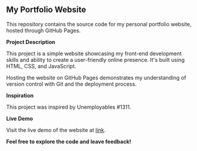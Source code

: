 ## My Portfolio Website

This repository contains the source code for my personal portfolio website, hosted through GitHub Pages.

**Project Description**

This project is a simple website showcasing my front-end development skills and ability to create a user-friendly online presence. It's built using HTML, CSS, and JavaScript. 

Hosting the website on GitHub Pages demonstrates my understanding of version control with Git and the deployment process.

**Inspiration**

This project was inspired by Unemployables #1311. 


**Live Demo**

Visit the live demo of the website at [link](https://muzammil-13.github.io/).

**Feel free to explore the code and leave feedback!**
